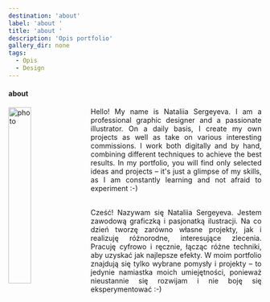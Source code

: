 ```yaml
---
destination: 'about'
label: 'about '
title: 'about '
description: 'Opis portfolio'
gallery_dir: none
tags:
  - Opis
  - Design
---
```


#### about 

<div>
    <div>
        <img src="/portrait.png" alt="photo">
    </div>
    <p style="white-space: pre-wrap; text-align: justify;">Hello! My name is Nataliia Sergeyeva. I am a professional graphic designer and a passionate illustrator. On a daily basis, I create my own projects as well as take on various interesting commissions. I work both digitally and by hand, combining different techniques to achieve the best results. In my portfolio, you will find only selected ideas and projects – it's just a glimpse of my skills, as I am constantly learning and not afraid to experiment :-)
</p>

<p style="white-space: pre-wrap; text-align: justify;">
Cześć! Nazywam się Nataliia Sergeyeva. Jestem zawodową graficzką i pasjonatką ilustracji. Na co dzień tworzę zarówno własne projekty, jak i realizuję różnorodne, interesujące zlecenia. Pracuję cyfrowo i ręcznie, łącząc różne techniki, aby uzyskać jak najlepsze efekty. W moim portfolio znajdują się tylko wybrane pomysły i projekty – to jedynie namiastka moich umiejętności, ponieważ nieustannie się rozwijam i nie boję się eksperymentować :-)
    </p>
</div>

<style>
  img {
    float: left;
    margin-right: 2.5%;
    width: 100%;
    @media (min-width: 50em) {
      width: 30%;
    }
  }
</style>
